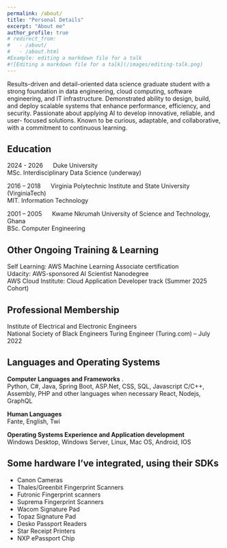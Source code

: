 ```yaml
---
permalink: /about/
title: "Personal Details"
excerpt: "About me"
author_profile: true
# redirect_from: 
#   - /about/
#   - /about.html
#Example: editing a markdown file for a talk
#![Editing a markdown file for a talk](/images/editing-talk.png)
---
```

Results-driven and detail-oriented data science graduate student with a strong foundation in data engineering, cloud
computing, software engineering, and IT infrastructure. Demonstrated ability to design, build, and deploy scalable systems
that enhance performance, efficiency, and security. Passionate about applying AI to develop innovative, reliable, and user-
focused solutions. Known to be curious, adaptable, and collaborative, with a commitment to continuous learning.
<!-- I want to focus on research in the next years of my career to contribute to the body of knowledge in IT and Engineering. -->


Education
------
2024 - 2026 &nbsp;&nbsp;&nbsp;&nbsp;       Duke University  
MSc. Interdisciplinary Data Science (underway)  

2016 – 2018 &nbsp;&nbsp;&nbsp;&nbsp;       Virginia Polytechnic Institute and State University (VirginiaTech)  
MIT. Information Technology  

2001 – 2005 &nbsp;&nbsp;&nbsp;&nbsp;      Kwame Nkrumah University of Science and Technology, Ghana  
BSc. Computer Engineering   


Other Ongoing Training & Learning  
------
Self Learning: AWS Machine Learning Associate certification    
Udacity: AWS-sponsored AI Scientist Nanodegree    
AWS Cloud Institute: Cloud Application Developer track (Summer 2025 Cohort)    


Professional Membership
------
Institute of Electrical and Electronic Engineers  
National Society of Black Engineers 
Turing Engineer (Turing.com) – July 2022  


Languages and Operating Systems
------
**Computer Languages and Frameworks** .  
Python, C#, Java, Spring Boot, ASP.Net, CSS, SQL, Javascript
C/C++, Assembly, PHP and other languages when necessary
React, Nodejs, GraphQL   

**Human Languages**   
Fante, English, Twi   

**Operating Systems Experience and Application development**  
Windows Desktop, Windows Server, Linux, Mac OS, Android, IOS   


Some hardware I’ve integrated, using their SDKs  
------
- Canon Cameras  
- Thales/Greenbit Fingerprint Scanners  
- Futronic Fingerprint scanners  
- Suprema Fingerprint Scanners   
- Wacom Signature Pad	  
- Topaz Signature Pad  
- Desko Passport Readers   
- Star Receipt Printers   
- NXP ePassport Chip   
  